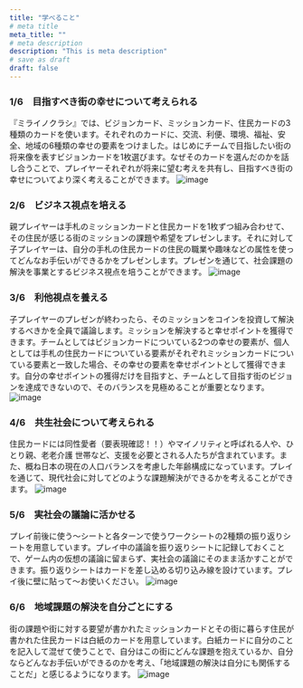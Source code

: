 ```yaml
---
title: "学べること"
# meta title
meta_title: ""
# meta description
description: "This is meta description"
# save as draft
draft: false
---
```


### 1/6　目指すべき街の幸せについて考えられる
『ミライノクラシ』では、ビジョンカード、ミッションカード、住民カードの3種類のカードを使います。それぞれのカードに、交流、利便、環境、福祉、安全、地域の6種類の幸せの要素をつけました。はじめにチームで目指したい街の将来像を表すビジョンカードを1枚選びます。なぜそのカードを選んだのかを話し合うことで、プレイヤーそれぞれが将来に望む考えを共有し、目指すべき街の幸せについてより深く考えることができます。
![image](/images/insert-image_what-to-learn-1.png)

### 2/6　ビジネス視点を培える
親プレイヤーは手札のミッションカードと住民カードを1枚ずつ組み合わせて、その住民が感じる街のミッションの課題や希望をプレゼンします。それに対して子プレイヤーは、自分の手札の住民カードの住民の職業や趣味などの属性を使ってどんなお手伝いができるかをプレゼンします。プレゼンを通じて、社会課題の解決を事業とするビジネス視点を培うことができます。
![image](/images/insert-image_what-to-learn-2.png)

### 3/6　利他視点を養える
子プレイヤーのプレゼンが終わったら、そのミッションをコインを投資して解決するべきかを全員で議論します。ミッションを解決すると幸せポイントを獲得できます。チームとしてはビジョンカードについている2つの幸せの要素が、個人としては手札の住民カードについている要素がそれぞれミッションカードについている要素と一致した場合、その幸せの要素を幸せポイントとして獲得できます。自分の幸せポイントの獲得だけを目指すと、チームとして目指す街のビジョンを達成できないので、そのバランスを見極めることが重要となります。
![image](/images/insert-image_what-to-learn-3.png)

### 4/6　共生社会について考えられる
住民カードには同性愛者（要表現確認！！）やマイノリティと呼ばれる人や、ひとり親、老老介護
世帯など、支援を必要とされる人たちが含まれています。また、概ね日本の現在の人口バランスを考慮した年齢構成になっています。プレイを通じて、現代社会に対してどのような課題解決ができるかを考えることができます。
![image](/imagesinsert-image_what-to-learn-4.png)

### 5/6　実社会の議論に活かせる
プレイ前後に使う〜シートと各ターンで使うワークシートの2種類の振り返りシートを用意しています。プレイ中の議論を振り返りシートに記録しておくことで、ゲーム内の仮想の議論に留まらず、実社会の議論にそのまま活かすことができます。振り返りシートはカードを差し込める切り込み線を設けています。プレイ後に壁に貼って〜お使いください。
![image](/images/insert-image_what-to-learn-5.png)

### 6/6　地域課題の解決を自分ごとにする
街の課題や街に対する要望が書かれたミッションカードとその街に暮らす住民が書かれた住民カードは白紙のカードを用意しています。白紙カードに自分のことを記入して混ぜて使うことで、自分はこの街にどんな課題を抱えているか、自分ならどんなお手伝いができるのかを考え、「地域課題の解決は自分にも関係することだ」と感じるようになります。
![image](/images/insert-image_what-to-learn-6.png)